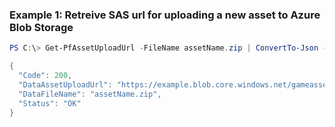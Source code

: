### Example 1: Retreive SAS url for uploading a new asset to Azure Blob Storage
```powershell
PS C:\> Get-PfAssetUploadUrl -FileName assetName.zip | ConvertTo-Json -depth 5

{
  "Code": 200,
  "DataAssetUploadUrl": "https://example.blob.core.windows.net/gameassets/assetName.zip?sv=2015-04-05&ss=b&srt=sco&sp=rw&st=2021-02-08T21%3A07%3A00.2291421Z&se=2021-02-09T03%3A07%3A00.2291368Z&spr=https&sig=example&api-version=2018-03-28",
  "DataFileName": "assetName.zip",
  "Status": "OK"
}
```

